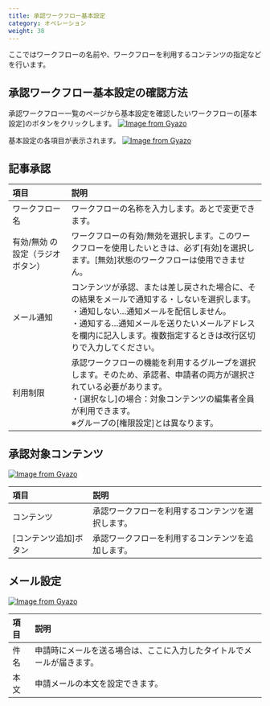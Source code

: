 ```yaml
---
title: 承認ワークフロー基本設定
category: オペレーション
weight: 38
---
```


ここではワークフローの名前や、ワークフローを利用するコンテンツの指定などを行います。

## 承認ワークフロー基本設定の確認方法
承認ワークフロー一覧のページから基本設定を確認したいワークフローの[基本設定]のボタンをクリックします。
[![Image from Gyazo](https://t.gyazo.com/teams/diverta/41b874662e5d657dce93f9ecac0c5f2b.png)](https://diverta.gyazo.com/41b874662e5d657dce93f9ecac0c5f2b)

基本設定の各項目が表示されます。
[![Image from Gyazo](https://t.gyazo.com/teams/diverta/cf072d37ca47c0132779df779cbf2481.png)](https://diverta.gyazo.com/cf072d37ca47c0132779df779cbf2481)

## 記事承認
|項目   |説明  |
| :--- | :--- |
|ワークフロー名|ワークフローの名称を入力します。あとで変更できます。|
|有効/無効 の設定（ラジオボタン）|ワークフローの有効/無効を選択します。このワークフローを使用したいときは、必ず[有効]を選択します。[無効]状態のワークフローは使用できません。|
|メール通知|コンテンツが承認、または差し戻された場合に、その結果をメールで通知する・しないを選択します。<br>・通知しない…通知メールを配信しません。<br>・通知する…通知メールを送りたいメールアドレスを欄内に記入します。複数指定するときは改行区切りで入力してください。|
|利用制限|承認ワークフローの機能を利用するグループを選択します。そのため、承認者、申請者の両方が選択されている必要があります。<br>・[選択なし]の場合：対象コンテンツの編集者全員が利用できます。<br>※グループの[権限設定]とは異なります。|

## 承認対象コンテンツ
[![Image from Gyazo](https://t.gyazo.com/teams/diverta/3fe12586be28bee7e29103633d23fc8c.png)](https://diverta.gyazo.com/3fe12586be28bee7e29103633d23fc8c)

|項目   |説明  |
| :--- | :--- |
|コンテンツ|承認ワークフローを利用するコンテンツを選択します。|
|[コンテンツ追加]ボタン|承認ワークフローを利用するコンテンツを追加します。|

## メール設定
[![Image from Gyazo](https://t.gyazo.com/teams/diverta/4b3b6e99a95d344bca2a5c264b25d42f.png)](https://diverta.gyazo.com/4b3b6e99a95d344bca2a5c264b25d42f)

|項目   |説明  |
| :--- | :--- |
|件名|申請時にメールを送る場合は、ここに入力したタイトルでメールが届きます。|
|本文|申請メールの本文を設定できます。|